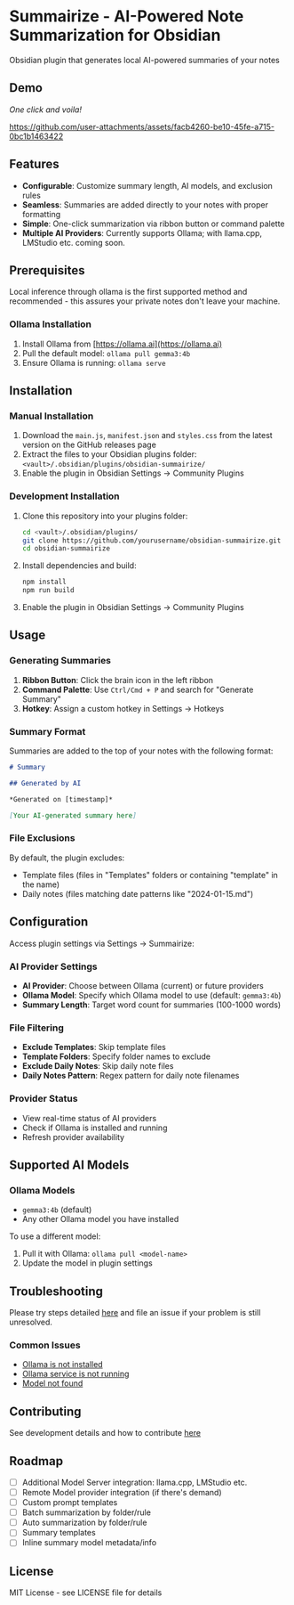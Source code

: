 # Summairize - AI-Powered Note Summarization for Obsidian

Obsidian plugin that generates local AI-powered summaries of your notes

## Demo

*One click and voila!*

https://github.com/user-attachments/assets/facb4260-be10-45fe-a715-0bc1b1463422

## Features

- **Configurable**: Customize summary length, AI models, and exclusion rules
- **Seamless**: Summaries are added directly to your notes with proper formatting
- **Simple**: One-click summarization via ribbon button or command palette
- **Multiple AI Providers**: Currently supports Ollama; with llama.cpp, LMStudio etc. coming soon.

## Prerequisites

Local inference through ollama is the first supported method and recommended - this assures your private notes don't leave your machine.

### Ollama Installation

1. Install Ollama from [https://ollama.ai](https://ollama.ai)
2. Pull the default model: `ollama pull gemma3:4b`
3. Ensure Ollama is running: `ollama serve`

## Installation

### Manual Installation

1. Download the `main.js`, `manifest.json` and `styles.css` from the latest version on the GitHub releases page
2. Extract the files to your Obsidian plugins folder: `<vault>/.obsidian/plugins/obsidian-summairize/`
3. Enable the plugin in Obsidian Settings → Community Plugins

### Development Installation

1. Clone this repository into your plugins folder:
   ```bash
   cd <vault>/.obsidian/plugins/
   git clone https://github.com/yourusername/obsidian-summairize.git
   cd obsidian-summairize
   ```

2. Install dependencies and build:
   ```bash
   npm install
   npm run build
   ```

3. Enable the plugin in Obsidian Settings → Community Plugins

## Usage

### Generating Summaries

1. **Ribbon Button**: Click the brain icon in the left ribbon
2. **Command Palette**: Use `Ctrl/Cmd + P` and search for "Generate Summary"
3. **Hotkey**: Assign a custom hotkey in Settings → Hotkeys

### Summary Format

Summaries are added to the top of your notes with the following format:

```markdown
# Summary

## Generated by AI

*Generated on [timestamp]*

[Your AI-generated summary here]
```

### File Exclusions

By default, the plugin excludes:
- Template files (files in "Templates" folders or containing "template" in the name)
- Daily notes (files matching date patterns like "2024-01-15.md")

## Configuration

Access plugin settings via Settings → Summairize:

### AI Provider Settings
- **AI Provider**: Choose between Ollama (current) or future providers
- **Ollama Model**: Specify which Ollama model to use (default: `gemma3:4b`)
- **Summary Length**: Target word count for summaries (100-1000 words)

### File Filtering
- **Exclude Templates**: Skip template files
- **Template Folders**: Specify folder names to exclude
- **Exclude Daily Notes**: Skip daily note files
- **Daily Notes Pattern**: Regex pattern for daily note filenames

### Provider Status
- View real-time status of AI providers
- Check if Ollama is installed and running
- Refresh provider availability

## Supported AI Models

### Ollama Models
- `gemma3:4b` (default)
- Any other Ollama model you have installed

To use a different model:
1. Pull it with Ollama: `ollama pull <model-name>`
2. Update the model in plugin settings

## Troubleshooting

Please try steps detailed [here](docs/TROUBLESHOOTING.md) and file an issue if your problem is still unresolved. 
### Common Issues

- [Ollama is not installed](docs/TROUBLESHOOTING.md#step-1-verify-ollama-installation)
- [Ollama service is not running](docs/TROUBLESHOOTING.md#step-2-check-ollama-service)
- [Model not found](docs/TROUBLESHOOTING.md#step-3-check-model-availability)

## Contributing

See development details and how to contribute [here](docs/CONTRIBUTING.md)
## Roadmap

- [ ] Additional Model Server integration: llama.cpp, LMStudio etc.
- [ ] Remote Model provider integration (if there's demand)
- [ ] Custom prompt templates
- [ ] Batch summarization by folder/rule
- [ ] Auto summarization by folder/rule
- [ ] Summary templates
- [ ] Inline summary model metadata/info

## License

MIT License - see LICENSE file for details
